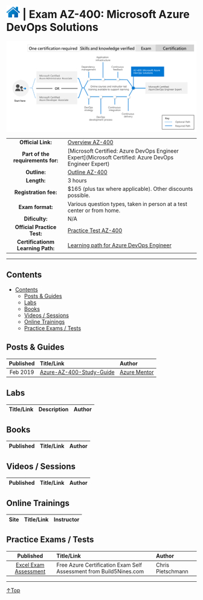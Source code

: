 # [![Home](/img/home.png)](certifications.md "Overview Certifications") | Exam AZ-400: Microsoft Azure DevOps Solutions
![Cert](/img/az-400.png)

|                                   |                                                                                                               |
| :-------------------------------: | :------------------------------------------------------------------------------------------------------------ |
|        **Official Link:**         | [Overview AZ-400](https://docs.microsoft.com/en-us/learn/certifications/exams/AZ-400)                         |
| **Part of the requirements for:** | [Microsoft Certified: Azure DevOps Engineer Expert](Microsoft Certified: Azure DevOps Engineer Expert)        |
|           **Outline:**            | [Outline AZ-400](https://query.prod.cms.rt.microsoft.com/cms/api/am/binary/RE3VP8d)                           |
|            **Length:**            | 3 hours                                                                                                       |
|       **Registration fee:**       | $165 (plus tax where applicable).  Other discounts possible.                                                  |
|         **Exam format:**          | Various question types, taken in person at a test center or from home.                                        |
|          **Dificulty:**           | N/A                                                                                                           |
|    **Official Practice Test:**    | [Practice Test AZ-400](https://us.mindhub.com/p/MU-AZ-400)                                                    |
| **Certificationm Learning Path:** | [Learning path for  Azure DevOps Engineer](https://query.prod.cms.rt.microsoft.com/cms/api/am/binary/RE41muG) |


___

## Contents
- [Contents](#contents)
    - [Posts & Guides](#posts-&-guides)
    - [Labs](#labs)
    - [Books](#books)
    - [Videos / Sessions](#videos-/-sessions)
    - [Online Trainings](#online-trainings)
    - [Practice Exams / Tests](#practice-exams-/-tests)


## Posts & Guides
| Published | Title/Link                                                                          | Author                                             |
| :-------: | :---------------------------------------------------------------------------------- | :------------------------------------------------- |
| Feb 2019  | [Azure-AZ-400-Study-Guide](https://github.com/AzureMentor/Azure-AZ-400-Study-Guide) | [Azure Mentor](https://azurementor.wordpress.com/) |


## Labs
| Title/Link | Description | Author |
| :--------: | :---------- | :----- |



## Books
| Published | Title/Link | Author |
| :-------: | :--------- | :----- |



## Videos / Sessions
| Published | Title/Link | Author |
| :-------: | :--------- | :----- |



## Online Trainings
| Site  | Title/Link | Instructor |
| :---: | :--------- | :--------- |


## Practice Exams / Tests
|                                                                        Published                                                                         | Title/Link                                                         | Author            |
| :------------------------------------------------------------------------------------------------------------------------------------------------------: | :----------------------------------------------------------------- | :---------------- |
| [Excel Exam Assessment](https://github.com/Build5Nines/exam-assessments/blob/master/Assessments/Exam-Msft-AZ-400-Self-Assessment-Build5Nines.xlsx?raw=1) | Free Azure Certification Exam Self Assessment from Build5Nines.com | Chris Pietschmann |

___
 <a href="#top" title="Back to the top.">↑Top</a>
